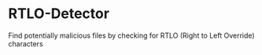 # RTLO-Detector
Find potentially malicious files by checking for RTLO (Right to Left Override) characters
